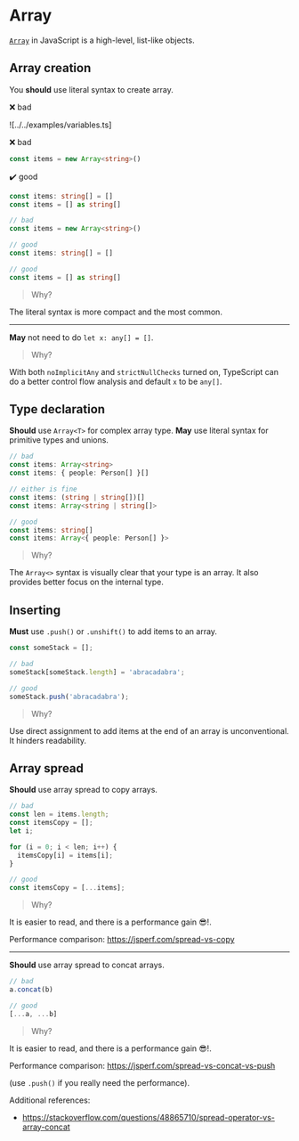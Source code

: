 # Array

[`Array`][array] in JavaScript is a high-level, list-like objects.

## Array creation

You **should** use literal syntax to create array.

❌ bad

![../../examples/variables.ts]

❌ bad

```ts
const items = new Array<string>()
```

✔️ good

```ts
const items: string[] = []
const items = [] as string[]
```

```ts
// bad
const items = new Array<string>()

// good
const items: string[] = []

// good
const items = [] as string[]
```

> Why?

The literal syntax is more compact and the most common.

---

**May** not need to do `let x: any[] = []`.

> Why?

With both `noImplicitAny` and `strictNullChecks` turned on,
TypeScript can do a better control flow analysis and default `x` to be `any[]`.

## Type declaration

**Should** use `Array<T>` for complex array type.
**May** use literal syntax for primitive types and unions.

```ts
// bad
const items: Array<string>
const items: { people: Person[] }[]

// either is fine
const items: (string | string[])[]
const items: Array<string | string[]>

// good
const items: string[]
const items: Array<{ people: Person[] }>
```

> Why?

The `Array<>` syntax is visually clear that your type is an array.
It also provides better focus on the internal type.

## Inserting

**Must** use `.push()` or `.unshift()` to add items to an array.

```ts
const someStack = [];

// bad
someStack[someStack.length] = 'abracadabra';

// good
someStack.push('abracadabra');
```

> Why?

Use direct assignment to add items at the end of an array is unconventional.
It hinders readability.

## Array spread

**Should** use array spread to copy arrays.

```ts
// bad
const len = items.length;
const itemsCopy = [];
let i;

for (i = 0; i < len; i++) {
  itemsCopy[i] = items[i];
}

// good
const itemsCopy = [...items];
```

> Why?

It is easier to read, and there is a performance gain 😎!.

Performance comparison: <https://jsperf.com/spread-vs-copy>

---

**Should** use array spread to concat arrays.

```ts
// bad
a.concat(b)

// good
[...a, ...b]
```

> Why?

It is easier to read, and there is a performance gain 😎!.

Performance comparison: <https://jsperf.com/spread-vs-concat-vs-push>

(use `.push()` if you really need the performance).

Additional references:

- <https://stackoverflow.com/questions/48865710/spread-operator-vs-array-concat>

[array]: <https://developer.mozilla.org/en-US/docs/Web/JavaScript/Reference/Global_Objects/Array>
